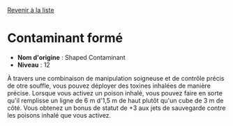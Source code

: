[Revenir à la liste](..)

# Contaminant formé

 * **Nom d'origine** : Shaped Contaminant
 * **Niveau** : 12


<p>À travers une combinaison de manipulation soigneuse et de contrôle précis de otre souffle, vous pouvez déployer des toxines inhalées de manière précise. Lorsque vous activez un poison inhalé, vous pouvez faire en sorte qu'il remplisse un ligne de 6 m  d'1,5 m de haut plutôt qu'un cube de 3 m de côté. Vous obtenez un bonus de statut de +3 aux jets de sauvegarde contre les poisons inhalé que vous activez.</p>